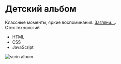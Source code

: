 # Детский альбом

Классные моменты, яркие воспоминания.
[Загляни...](https://dianaveselkina.github.io/baby_album/).  
Стек технологий
* HTML
* CSS
* JavaScript




![scrin album](https://github.com/dianaveselkina/baby_album/assets/120037350/a12e859b-ffc2-44c8-a2b7-0b262376835e)
